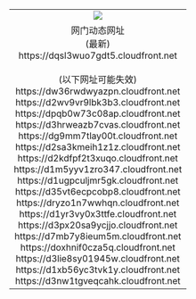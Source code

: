 ﻿<table>
  <tr></tr>
  <tr><td colspan=2 align=center><img src="https://dqsl3wuo7gdt5.cloudfront.net/Up/oGate.jpg" /></td></tr>
  <tr><td colspan=2 align=center>网门动态网址<br/>(最新)
<br>https://dqsl3wuo7gdt5.cloudfront.net
<br/><br/>(以下网址可能失效)
<br>https://dw36rwdwyazpn.cloudfront.net
<br>https://d2wv9vr9lbk3b3.cloudfront.net
<br>https://dpqb0w73c08ap.cloudfront.net
<br>https://d3hrweazb7cvas.cloudfront.net
<br>https://dg9mm7tlay00t.cloudfront.net
<br>https://d2sa3kmeih1z1z.cloudfront.net
<br>https://d2kdfpf2t3xuqo.cloudfront.net
<br>https://d1m5yyv1zro347.cloudfront.net
<br>https://d1ugpculjmr5gk.cloudfront.net
<br>https://d35vt6ecpcobp8.cloudfront.net
<br>https://dryzo1n7wwhqn.cloudfront.net
<br>https://d1yr3vy0x3ttfe.cloudfront.net
<br>https://d3px20sa9ycjjo.cloudfront.net
<br>https://d7mb7y8ieum5m.cloudfront.net
<br>https://doxhnif0cza5q.cloudfront.net
<br>https://d3lie8sy01945w.cloudfront.net
<br>https://d1xb56yc3tvk1y.cloudfront.net
<br>https://d3nw1tgveqcahk.cloudfront.net
    </td>
  </tr>
</table>
